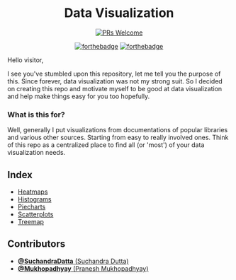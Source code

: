 <div align='center'>

# Data Visualization

[![PRs Welcome](https://img.shields.io/badge/PRs-welcome-brightgreen.svg)](http://makeapullrequest.com)

[![forthebadge](https://forthebadge.com/images/badges/built-with-love.svg)](https://forthebadge.com) [![forthebadge](https://forthebadge.com/images/badges/made-with-markdown.svg)](https://forthebadge.com)

</div>

Hello visitor,

I see you've stumbled upon this repository, let me tell you the purpose of this. Since forever, data visualization was not my strong suit. So I decided on creating this repo and motivate myself to be good at data visualization and help make things easy for you too hopefully.


### What is this for?

Well, generally I put visualizations from documentations of popular libraries and various other sources. Starting from easy to really involved ones. Think of this repo as a centralized place to find all (or 'most') of your data visualization needs.


## Index
* [Heatmaps](https://github.com/Mukhopadhyay/Data-Visualization/tree/master/Heatmap)
* [Histograms](https://github.com/Mukhopadhyay/Data-Visualization/tree/master/Histogram)
* [Piecharts](https://github.com/Mukhopadhyay/Data-Visualization/tree/master/Piechart)
* [Scatterplots](https://github.com/Mukhopadhyay/Data-Visualization/tree/master/Scatterplot)
* [Treemap](https://github.com/Mukhopadhyay/Data-Visualization/tree/master/Treemap)


## Contributors
* [**@SuchandraDatta** (Suchandra Dutta)](https://github.com/SuchandraDatta)
* [**@Mukhopadhyay** (Pranesh Mukhopadhyay)](https://github.com/Mukhopadhyays)